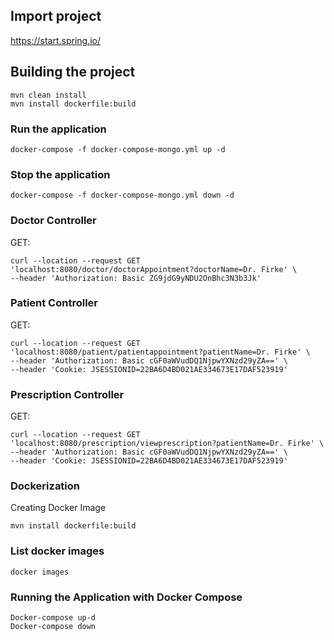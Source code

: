 ## Import project
https://start.spring.io/

## Building the project
```
mvn clean install
mvn install dockerfile:build
```

### Run the application

```
docker-compose -f docker-compose-mongo.yml up -d
```


### Stop the application
```
docker-compose -f docker-compose-mongo.yml down -d
```

### Doctor Controller
GET:

```
curl --location --request GET 'localhost:8080/doctor/doctorAppointment?doctorName=Dr. Firke' \
--header 'Authorization: Basic ZG9jdG9yNDU2OnBhc3N3b3Jk'
```

### Patient Controller
GET:
```
curl --location --request GET 'localhost:8080/patient/patientappointment?patientName=Dr. Firke' \
--header 'Authorization: Basic cGF0aWVudDQ1NjpwYXNzd29yZA==' \
--header 'Cookie: JSESSIONID=22BA6D4BD021AE334673E17DAF523919'
```


### Prescription Controller
GET:
```
curl --location --request GET 'localhost:8080/prescription/viewprescription?patientName=Dr. Firke' \
--header 'Authorization: Basic cGF0aWVudDQ1NjpwYXNzd29yZA==' \
--header 'Cookie: JSESSIONID=22BA6D4BD021AE334673E17DAF523919'
```


### Dockerization
Creating Docker Image
```
mvn install dockerfile:build 
```

### List docker images
```
docker images 
```


### Running the Application with Docker Compose
```
Docker-compose up-d
Docker-compose down 
```